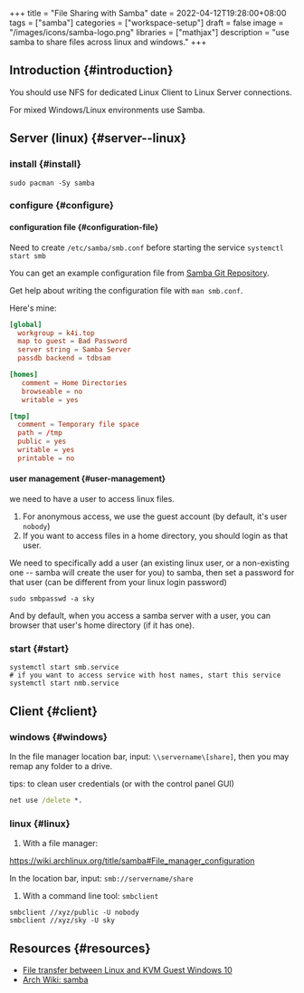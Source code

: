 +++
title = "File Sharing with Samba"
date = 2022-04-12T19:28:00+08:00
tags = ["samba"]
categories = ["workspace-setup"]
draft = false
image = "/images/icons/samba-logo.png"
libraries = ["mathjax"]
description = "use samba to share files across linux and windows."
+++

## Introduction {#introduction}

You should use NFS for dedicated Linux Client to Linux Server connections.

For mixed Windows/Linux environments use Samba.


## Server (linux) {#server--linux}


### install {#install}

```shell
sudo pacman -Sy samba
```


### configure {#configure}


#### configuration file {#configuration-file}

Need to create `/etc/samba/smb.conf` before starting the service `systemctl start smb`

You can get an example configuration file from [Samba Git Repository](https://git.samba.org/samba.git/?p=samba.git;a=blob_plain;f=examples/smb.conf.default;hb=HEAD).

Get help about writing the configuration file with `man smb.conf`.

Here's mine:

```toml
[global]
  workgroup = k4i.top
  map to guest = Bad Password
  server string = Samba Server
  passdb backend = tdbsam

[homes]
   comment = Home Directories
   browseable = no
   writable = yes

[tmp]
  comment = Temporary file space
  path = /tmp
  public = yes
  writable = yes
  printable = no
```


#### user management {#user-management}

we need to have a user to access linux files.

1.  For anonymous access, we use the guest account (by default, it's user `nobody`)
2.  If you want to access files in a home directory, you should login as that user.

We need to specifically add a user (an existing linux user, or a non-existing one -- samba will create the user for you) to samba, then set a password for that user (can be different from your linux login password)

```shell
sudo smbpasswd -a sky
```

And by default, when you access a samba server with a user, you can browser that user's home directory (if it has one).


### start {#start}

```shell
systemctl start smb.service
# if you want to access service with host names, start this service
systemctl start nmb.service
```


## Client {#client}


### windows {#windows}

In the file manager location bar, input: `\\servername\[share]`, then you may remap any folder to a drive.

tips: to clean user credentials (or with the control panel GUI)

```bat
net use /delete *.
```


### linux {#linux}

1.  With a file manager:

<https://wiki.archlinux.org/title/samba#File_manager_configuration>

In the location bar, input: `smb://servername/share`

1.  With a command line tool: `smbclient`

<!--listend-->

```shell
smbclient //xyz/public -U nobody
smbclient //xyz/sky -U sky
```


## Resources {#resources}

-   [File transfer between Linux and KVM Guest Windows 10](https://jeffshee.github.io/2021-01-29-samba-fedora33-kvm-windows-10/)
-   [Arch Wiki: samba](https://wiki.archlinux.org/title/samba)